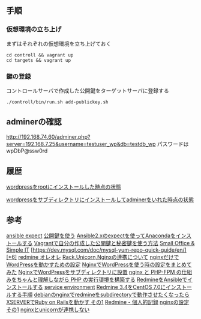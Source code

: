 ## 手順

### 仮想環境の立ち上げ
まずはそれぞれの仮想環境を立ち上げておく

```
cd controll && vagrant up
cd targets && vagrant up
```

### 鍵の登録

コントロールサーバで作成した公開鍵をターゲットサーバに登録する

```
./controll/bin/run.sh add-publickey.sh
```

## adminerの確認

http://192.168.74.60/adminer.php?server=192.168.7.25&username=testuser_wp&db=testdb_wp
パスワードはwpDbP@ssw0rd


## 履歴

[wordpressをrootにインストールした時点の状態](https://github.com/hibohiboo/develop/tree/0789aaf2640c8b2dfca2e75ca0f605631bc491b5/tutorial/lesson/ansible/)


[wordpressをサブディレクトリにインストールしてadminerをいれた時点の状態](https://github.com/hibohiboo/develop/tree/7ce7d56a695ff667f0ab6b061ab6776697aeba09/tutorial/lesson/ansible/)

## 参考

[ansible expect][*1]
[公開鍵を使う][*2]
[Ansible2.xのexpectを使ってAnacondaをインストールする][*3]
[Vagrantで自分の作成した公開鍵と秘密鍵を使う方法][*4]
[Small Office & Simple IT][*5]
[https://dev.mysql.com/doc/mysql-yum-repo-quick-guide/en/][*6]
[redmine オレオレ][*7]
[Rack,Unicorn,Nginxの連携について][*8]
[nginxだけでWordPressを動かすための設定][*9]
[NginxでWordPressを使う時の設定をまとめてみた][*10]
[NginxでWordPressをサブディレクトリに設置][*11]
[nginx と PHP-FPM の仕組みをちゃんと理解しながら PHP の実行環境を構築する][*12]
[RedmineをAnsibleでインストールする][*13]
[service environment][*14]
[Redmine 3.4をCentOS 7.0にインストールする手順][*15]
[debianのnginxでredmineをsubdirectoryで動作させたくなったら][*16]
[XSERVERでRuby on Railsを動かす その1][*17]
[Redmine - 個人的記録][*18]
[nginxの設定 その1][*19]
[nginxとunicornが連携しない][*20]

[*1]:https://qiita.com/nyk0401/items/f0fdbdbadf61e1217dec
[*2]:https://qiita.com/t_732_twit/items/2303a0c3f27c288382c5
[*3]:https://tkn4416.hatenablog.com/entry/2018/03/14/075533
[*4]:https://program.g.hatena.ne.jp/halflite/20180127/provisioning_mysql_server
[*5]:https://usado.jp/spdsk/2018/02/28/post-3370/
[*6]:https://dev.mysql.com/doc/mysql-yum-repo-quick-guide/en/
[*7]:https://qiita.com/0ta2/items/c7864ca8052180343f0c#_reference-31bd363c780a14be0d18
[*8]:https://qiita.com/takahiro1127/items/fcb81753eaf381b4b33c
[*9]:https://lealog.hateblo.jp/entry/2012/03/25/225914
[*10]:https://worklog.be/archives/3222
[*11]:https://owani.net/wordpress/subdirectory/445/
[*12]:https://qiita.com/kotarella1110/items/634f6fafeb33ae0f51dc
[*13]:http://www.torutk.com/projects/swe/wiki/Redmine%E3%82%92Ansible%E3%81%A7%E3%82%A4%E3%83%B3%E3%82%B9%E3%83%88%E3%83%BC%E3%83%AB%E3%81%99%E3%82%8B
[*14]:https://coreos.com/os/docs/latest/using-environment-variables-in-systemd-units.html
[*15]:http://blog.redmine.jp/articles/3_0/installation_centos/
[*16]:http://pojiropocket.hatenablog.com/entry/2017/07/18/125234
[*17]:https://www.nijitei.com/it/run_ruby_on_rails_on_xserver/
[*18]:https://nazuna.sakura.ne.jp/wiki/index.php?title=Redmine#.E3.82.B5.E3.83.96.E3.83.87.E3.82.A3.E3.83.AC.E3.82.AF.E3.83.88.E3.83.AA.E3.81.AE.E8.A8.AD.E5.AE.9A
[*19]:https://www.bnote.net/centos/nginx_conf01.html
[*20]:https://teratail.com/questions/27773